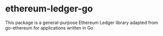 # ethereum-ledger-go
This package is a general-purpose Ethereum Ledger library adapted from go-ethereum for applications written in Go
